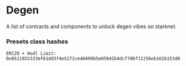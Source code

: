 # Degen

A list of contracts and components to unlock degen vibes on starknet.

### Presets class hashes

```
ERC20 + Hodl Limit: 0x0511932333ef61dd3f4e5272ce46099b5e05042b4dcf706f11256eb161b153d0
```
